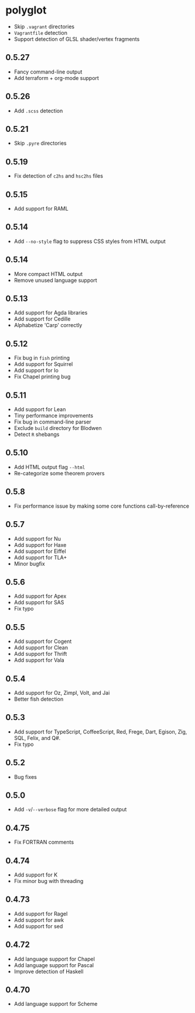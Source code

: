 # polyglot

  * Skip `.vagrant` directories
  * `Vagrantfile` detection
  * Support detection of GLSL shader/vertex fragments

## 0.5.27

  * Fancy command-line output
  * Add terraform + org-mode support

## 0.5.26

  * Add `.scss` detection

## 0.5.21

  * Skip `.pyre` directories

## 0.5.19
  
  * Fix detection of `c2hs` and `hsc2hs` files

## 0.5.15

  * Add support for RAML

## 0.5.14

  * Add `--no-style` flag to suppress CSS styles from HTML output

## 0.5.14

  * More compact HTML output
  * Remove unused language support

## 0.5.13

  * Add support for Agda libraries
  * Add support for Cedille
  * Alphabetize 'Carp' correctly

## 0.5.12

  * Fix bug in `fish` printing
  * Add support for Squirrel
  * Add support for Io
  * Fix Chapel printing bug

## 0.5.11

  * Add support for Lean
  * Tiny performance improvements
  * Fix bug in command-line parser
  * Exclude `build` directory for Blodwen
  * Detect `R` shebangs

## 0.5.10

  * Add HTML output flag `--html`
  * Re-categorize some theorem provers

## 0.5.8

  * Fix performance issue by making some core functions call-by-reference

## 0.5.7

  * Add support for Nu
  * Add support for Haxe
  * Add support for Eiffel
  * Add support for TLA+
  * Minor bugfix

## 0.5.6

  * Add support for Apex
  * Add support for SAS
  * Fix typo

## 0.5.5

  * Add support for Cogent
  * Add support for Clean
  * Add support for Thrift
  * Add support for Vala

## 0.5.4

  * Add support for Oz, Zimpl, Volt, and Jai
  * Better fish detection

## 0.5.3

  * Add support for TypeScript, CoffeeScript, Red, Frege, Dart, Egison, Zig,
    SQL, Felix, and Q#.
  * Fix typo

## 0.5.2

  * Bug fixes

## 0.5.0

  * Add `-v`/`--verbose` flag for more detailed output

## 0.4.75

  * Fix FORTRAN comments

## 0.4.74

  * Add support for K
  * Fix minor bug with threading

## 0.4.73

  * Add support for Ragel
  * Add support for awk
  * Add support for sed

## 0.4.72

  * Add language support for Chapel
  * Add language support for Pascal
  * Improve detection of Haskell

## 0.4.70

  * Add language support for Scheme
